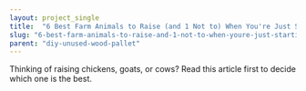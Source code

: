 ```yaml
---
layout: project_single
title:  "6 Best Farm Animals to Raise (and 1 Not to) When You're Just Starting out"
slug: "6-best-farm-animals-to-raise-and-1-not-to-when-youre-just-starting-out"
parent: "diy-unused-wood-pallet"
---
```

Thinking of raising chickens, goats, or cows? Read this article first to decide which one is the best.